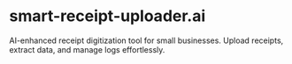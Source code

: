# smart-receipt-uploader.ai
AI-enhanced receipt digitization tool for small businesses. Upload receipts, extract data, and manage logs effortlessly.
